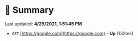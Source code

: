 # 📖 Summary
Last updated: **4/29/2021, 1:51:45 PM**

- `GET` [https://google.com](https://google.com) - **Up** (132ms)
